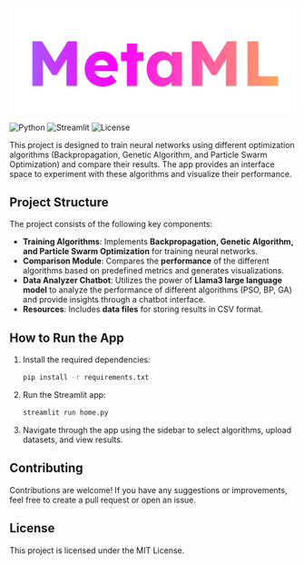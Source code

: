
![Project Logo](src/images/logo.png)

![Python](https://img.shields.io/badge/Python-3.8%2B-blue)
![Streamlit](https://img.shields.io/badge/Streamlit-0.86%2B-brightgreen)
![License](https://img.shields.io/badge/License-MIT-green)

This project is designed to train neural networks using different optimization algorithms (Backpropagation, Genetic Algorithm, and Particle Swarm Optimization) and compare their results. The app provides an interface space to experiment with these algorithms and visualize their performance.

## Project Structure

The project consists of the following key components:

- **Training Algorithms**: Implements **Backpropagation, Genetic Algorithm, and Particle Swarm Optimization** for training neural networks.
- **Comparison Module**: Compares the **performance** of the different algorithms based on predefined metrics and generates visualizations.
- **Data Analyzer Chatbot**: Utilizes the power of **Llama3 large language model** to analyze the performance of different algorithms (PSO, BP, GA) and provide insights through a chatbot interface.
- **Resources**: Includes **data files** for storing results in CSV format.

## How to Run the App

1. Install the required dependencies:
    ```bash
    pip install -r requirements.txt
    ```

2. Run the Streamlit app:
    ```bash
    streamlit run home.py
    ```

3. Navigate through the app using the sidebar to select algorithms, upload datasets, and view results.

## Contributing

Contributions are welcome! If you have any suggestions or improvements, feel free to create a pull request or open an issue.

## License

This project is licensed under the MIT License.
